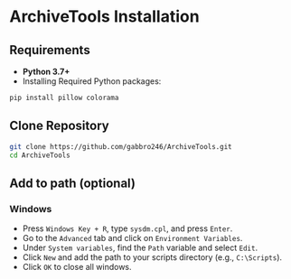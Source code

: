 # ArchiveTools Installation

## Requirements

- **Python 3.7+**
- Installing Required Python packages:

```bash
pip install pillow colorama
```

## Clone Repository

```bash
git clone https://github.com/gabbro246/ArchiveTools.git
cd ArchiveTools
```

## Add to path (optional)
### Windows

- Press `Windows Key + R`, type `sysdm.cpl`, and press `Enter`.
- Go to the `Advanced` tab and click on `Environment Variables`.
- Under `System variables`, find the `Path` variable and select `Edit`.
- Click `New` and add the path to your scripts directory (e.g., `C:\Scripts`).
- Click `OK` to close all windows.

